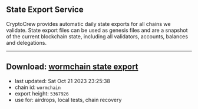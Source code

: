 ## State Export Service
CryptoCrew provides automatic daily state exports for all chains we validate. State export files can be used as genesis files and are a snapshot of the current blockchain state, including all validators, accounts, balances and delegations.

---
**Download: [wormchain state export](https://dl.ccvalidators.com/SERVICE/wormchain/wormchain_export_5367926.json)**
---

- last updated: Sat Oct 21 2023 23:25:38
- chain id: `wormchain`
- export height: `5367926`
- use for: airdrops, local tests, chain recovery
